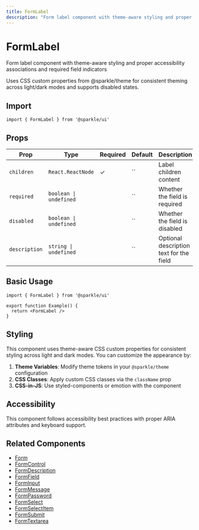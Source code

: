 ```yaml
---
title: FormLabel
description: "Form label component with theme-aware styling and proper accessibility associations and required field indicators Uses CSS custom properties from @sparkle/theme for consistent theming across light/dark modes and supports disabled states."
---
```


# FormLabel

Form label component with theme-aware styling and proper accessibility associations and required field indicators

Uses CSS custom properties from @sparkle/theme for consistent theming across light/dark modes and supports disabled states.

## Import

```tsx
import { FormLabel } from '@sparkle/ui'
```

## Props

| Prop          | Type                   | Required | Default | Description                             |
| ------------- | ---------------------- | -------- | ------- | --------------------------------------- |
| `children`    | `React.ReactNode`      | ✓        | ``      | Label children content                  |
| `required`    | `boolean \| undefined` |          | ``      | Whether the field is required           |
| `disabled`    | `boolean \| undefined` |          | ``      | Whether the field is disabled           |
| `description` | `string \| undefined`  |          | ``      | Optional description text for the field |

## Basic Usage

```tsx
import { FormLabel } from '@sparkle/ui'

export function Example() {
  return <FormLabel />
}
```

## Styling

This component uses theme-aware CSS custom properties for consistent styling across light and dark modes. You can customize the appearance by:

1. **Theme Variables**: Modify theme tokens in your `@sparkle/theme` configuration
2. **CSS Classes**: Apply custom CSS classes via the `className` prop
3. **CSS-in-JS**: Use styled-components or emotion with the component

## Accessibility

This component follows accessibility best practices with proper ARIA attributes and keyboard support.

## Related Components

- [Form](./form)
- [FormControl](./form-control)
- [FormDescription](./form-description)
- [FormField](./form-field)
- [FormInput](./form-input)
- [FormMessage](./form-message)
- [FormPassword](./form-password)
- [FormSelect](./form-select)
- [FormSelectItem](./form-select-item)
- [FormSubmit](./form-submit)
- [FormTextarea](./form-textarea)

